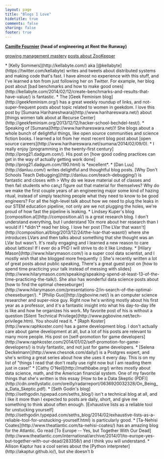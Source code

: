 ```yaml
---
layout: page
title: "Blogs I Love"
hidetitle: true
comments: false
sharing: false
footer: true
---
```


**[Camille Fournier](http://whilefalse.blogspot.ca/) (head of engineering at Rent the Runway)**

  [growing management mastery](http://whilefalse.blogspot.ca/2013/12/2013-constant-introspection-of.html)
  [posts about ZooKeeper](http://whilefalse.blogspot.ca/2012/12/building-global-highly-available.html)
</li>
* [Kelly Sommers](http://kellabyte.com/) aka
  [@kellabyte](https://twitter.com/kellabyte) writes and tweets about
  distributed systems and making code that's fast. I have almost no
  experience with this stuff, and I've learned a ton from just
  following her on Twitter. For example, her blog post
  about
  [bad benchmarks and how to make good ones](http://kellabyte.com/2014/02/12/create-benchmarks-and-results-that-have-value/)
  is fantastic.
* The [Geek Feminism blog](http://geekfeminism.org/) has a great
  weekly roundup of links, and not-super-frequent posts about topic
  related to women in geekdom. I love this post by
  [Sumana Harihareshwara](http://www.harihareswara.net/) about
  [things women talk about at Recurse Center](http://geekfeminism.org/2013/12/12/hacker-school-bechdel-test/).
* Speaking of [Sumana](http://www.harihareswara.net/)! She blogs about
  a whole bunch of delightful things, like open source communities and
  science fiction books. I learned a lot from her most recent blog
  post about
  [open source careers](http://www.harihareswara.net/sumana/2014/02/09/0).
* I really enjoy
  [programming in the twenty-first century](http://prog21.dadgum.com/).
  His post on
  [how good coding practices can get in the way of actually getting work done](http://prog21.dadgum.com/190.html)
  is *excellent*.
* [Dan Luu](http://danluu.com/) writes delightful and thoughtful blog
posts.
[Why Don't Schools Teach Debugging](http://danluu.com/teach-debugging/)
is fantastic and closes with
> Why do we leave material out of classes and then fail students who
can¿t figure out that material for themselves? Why do we make the
first couple years of an engineering major some kind of hazing ritual,
instead of simply teaching people what they need to know to be good
engineers? For all the high-level talk about how we need to plug the
leaks in our STEM education pipeline, not only are we not plugging the
holes, we're proud of how fast the pipeline is leaking.
* Lindsey Kuper's blog [composition.al](http://composition.al/) is a
  great research blog. I don't understand everything, but I understand
  10x more about her research than I would if I *didn't* read her
  blog. I love her post
  [The LVar that wasn't](http://composition.al/blog/2013/12/24/the-lvar-that-wasnt/)
  where she introduces LVars and then talks about something that she
  thought was an LVar but wasn't. It's really engaging and I learned a
  new reason to care about lattices! If I ever do a PhD I will strive
  to do it like Lindsey.
* [Hilary Mason](http://www.hilarymason.com/) is a super cool data
  scientist, and I mostly wish that she blogged more frequently :)
  She's recently written a lot of great posts about public speaking,
  There's a great guest post on
  [how to spend time practicing your talk instead of messing with slides](http://www.hilarymason.com/speaking/speaking-spend-at-least-13-of-the-time-practicing-the-talk/).
  She also has wonderful data science posts about
  [how to find the optimal cheeseburger](http://www.hilarymason.com/presentations-2/in-search-of-the-optimal-cheeseburger/).
* [Philip Guo](http://pgbovine.net/) is an computer science researcher
  and super-nice guy. Right now he's writing mostly about his first
  year as a professor, and it's a fantastic insight into what his
  day-to-day life is like and how he organizes his work. My favorite
  post of his is without a question
  [Silent Technical Privilege](http://www.pgbovine.net/tech-privilege.htm).
  You should read it.
* [Raph Koster](http://www.raphkoster.com) has a game development
  blog. I don't actually care about game development at all, but a lot
  of his posts are relevant to many more people. His post on
  [self-promotion for game developers](http://www.raphkoster.com/2014/01/02/self-promotion-for-game-developers/)
  is truly fantastic, and not just for game developers.
* [Selena Deckelmann](http://www.chesnok.com/daily/) is a Postgres
  expert, and she's writing a great series about how she uses it every
  day. This is on my list of "things I read that don't really use
  right now but I am reading them just in case!"
* [Cathy O'Neil](http://mathbabe.org/) writes mostly about data
  science, math, and the American financial system. One of my favorite
  things that she's written is this essay
  [How to be a Data Skeptic (PDF)](http://cdn.oreillystatic.com/oreilly/radarreport/0636920032328/On_Being_a_Data_Skeptic.pdf).
* [Seth Godin's blog](http://sethgodin.typepad.com/seths_blog/) isn't
  a technical blog at all, and I like it more than I expected to
  posts are daily, short, and give me something to think about often
  enough.
  [Exhaustive lists as a reliable tool for unstucking yourself](http://sethgodin.typepad.com/seths_blog/2014/02/exhaustive-lists-as-a-reliable-tool-for-unstucking-yourself.html)
  is particularly good.
* [Ta-Nehisi Coates](http://www.theatlantic.com/ta-nehisi-coates/) has
  an amazing blog for the Atlantic. Go read
  [To Europe -- Yes, but Together With Our Dead](http://www.theatlantic.com/international/archive/2014/01/to-europe-yes-but-together-with-our-dead/283358/)
  and I think you will understand.
* Allison Kaptur has a cool series about the
  [Python interpreter](http://akaptur.github.io/), but she doesn't
  b

